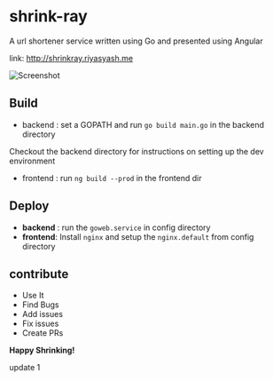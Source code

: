 # shrink-ray
A url shortener service written using Go and presented using Angular


link: http://shrinkray.riyasyash.me

![Screenshot](Screenshot.png)

## Build
* backend : set a GOPATH and run `go build main.go` in the backend directory

Checkout the backend directory for instructions on setting up the dev environment

* frontend : run `ng build --prod` in the frontend dir

## Deploy
* **backend** : run the `goweb.service` in config directory
* **frontend**: Install `nginx` and setup the `nginx.default` from config directory


## contribute
* Use It
* Find Bugs
* Add issues
* Fix issues
* Create PRs

**Happy Shrinking!**

update 1
